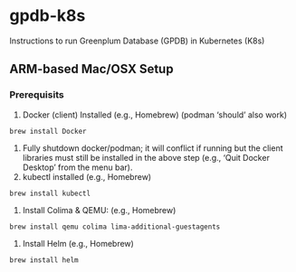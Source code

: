 # gpdb-k8s
Instructions to run Greenplum Database (GPDB) in Kubernetes (K8s)

## ARM-based Mac/OSX Setup
### Prerequisits
1. Docker (client) Installed (e.g., Homebrew) (podman ‘should’ also work)
```shell
brew install Docker
```
1. Fully shutdown docker/podman; it will conflict if running but the client libraries must still be installed in the above step (e.g., ‘Quit Docker Desktop’ from the menu bar).
1. kubectl installed (e.g., Homebrew)
```shell
brew install kubectl
```
1. Install Colima & QEMU: (e.g., Homebrew)
```shell
brew install qemu colima lima-additional-guestagents
```
1. Install Helm (e.g., Homebrew)
```shell
brew install helm
```
